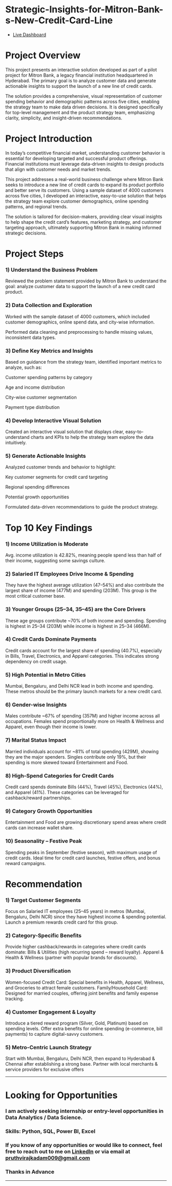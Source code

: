 # Strategic-Insights-for-Mitron-Bank-s-New-Credit-Card-Line
- [Live Dashboard](https://app.powerbi.com/groups/me/reports/e2ae3f38-0449-4f4f-97a6-df174d170821/c64595c1a9921e0c8737?experience=power-bi)

# Project Overview
This project presents an interactive solution developed as part of a pilot project for Mitron Bank, a legacy financial institution headquartered in Hyderabad. The primary goal is to analyze customer data and generate actionable insights to support the launch of a new line of credit cards.

The solution provides a comprehensive, visual representation of customer spending behavior and demographic patterns across five cities, enabling the strategy team to make data
driven decisions. It is designed specifically for top-level management and the product strategy team, emphasizing clarity, simplicity, and insight-driven recommendations.


# Project Introduction
In today’s competitive financial market, understanding customer behavior is essential for developing targeted and successful product offerings. Financial institutions must leverage data-driven insights to design products that align with customer needs and market trends.

This project addresses a real-world business challenge where Mitron Bank seeks to introduce a new line of credit cards to expand its product portfolio and better serve its
customers. Using a sample dataset of 4000 customers across five cities, I developed an interactive, easy-to-use solution that helps the strategy team explore customer
demographics, online spending patterns, and regional trends.

The solution is tailored for decision-makers, providing clear visual insights to help shape the credit card’s features, marketing strategy, and customer targeting approach,
ultimately supporting Mitron Bank in making informed strategic decisions.


# Project Steps

### 1) Understand the Business Problem
Reviewed the problem statement provided by Mitron Bank to understand the goal: analyze customer data to support the launch of a new credit card product.

### 2) Data Collection and Exploration

Worked with the sample dataset of 4000 customers, which included customer demographics, online spend data, and city-wise information.

Performed data cleaning and preprocessing to handle missing values, inconsistent data types.

### 3) Define Key Metrics and Insights
Based on guidance from the strategy team, identified important metrics to analyze, such as:

Customer spending patterns by category

Age and income distribution

City-wise customer segmentation

Payment type distribution

### 4) Develop Interactive Visual Solution
Created an interactive visual solution that displays clear, easy-to-understand charts and KPIs to help the strategy team explore the data intuitively.

### 5) Generate Actionable Insights

Analyzed customer trends and behavior to highlight:

Key customer segments for credit card targeting

Regional spending differences

Potential growth opportunities

Formulated data-driven recommendations to guide the product strategy.


# Top 10 Key Findings

### 1) Income Utilization is Moderate
Avg. income utilization is 42.82%, meaning people spend less than half of their income, suggesting some savings culture.

### 2) Salaried IT Employees Drive Income & Spending
They have the highest average utilization (47–54%) and also contribute the largest share of income (477M) and spending (203M).
This group is the most critical customer base.

### 3) Younger Groups (25–34, 35–45) are the Core Drivers
These age groups contribute ~70% of both income and spending.
Spending is highest in 25–34 (203M) while income is highest in 25–34 (466M).

### 4) Credit Cards Dominate Payments
Credit cards account for the largest share of spending (40.7%), especially in Bills, Travel, Electronics, and Apparel categories.
This indicates strong dependency on credit usage.

### 5) High Potential in Metro Cities
Mumbai, Bengaluru, and Delhi NCR lead in both income and spending.
These metros should be the primary launch markets for a new credit card.

### 6) Gender-wise Insights
Males contribute ~67% of spending (357M) and higher income across all occupations.
Females spend proportionally more on Health & Wellness and Apparel, even though their income is lower.

### 7) Marital Status Impact

Married individuals account for ~81% of total spending (429M), showing they are the major spenders.
Singles contribute only 19%, but their spending is more skewed toward Entertainment and Food.

### 8) High-Spend Categories for Credit Cards
Credit card spends dominate Bills (44%), Travel (45%), Electronics (44%), and Apparel (41%).
These categories can be leveraged for cashback/reward partnerships.

### 9) Category Growth Opportunities

Entertainment and Food are growing discretionary spend areas where credit cards can increase wallet share.

### 10) Seasonality – Festive Peak
Spending peaks in September (festive season), with maximum usage of credit cards.
Ideal time for credit card launches, festive offers, and bonus reward campaigns.


# Recommendation

### 1) Target Customer Segments
Focus on Salaried IT employees (25–45 years) in metros (Mumbai, Bengaluru, Delhi NCR) since they have highest income & spending potential.
Launch a premium rewards credit card for this group.

### 2) Category-Specific Benefits
Provide higher cashback/rewards in categories where credit cards dominate:
Bills & Utilities (high recurring spend – reward loyalty).
Apparel & Health & Wellness (partner with popular brands for discounts).

### 3) Product Diversification
Women-focused Credit Card: Special benefits in Health, Apparel, Wellness, and Groceries to attract female customers.
Family/Household Card: Designed for married couples, offering joint benefits and family expense tracking.

### 4) Customer Engagement & Loyalty
Introduce a tiered reward program (Silver, Gold, Platinum) based on spending levels.
Offer extra benefits for online spending (e-commerce, bill payments) to capture digital-savvy customers.

### 5) Metro-Centric Launch Strategy
Start with Mumbai, Bengaluru, Delhi NCR, then expand to Hyderabad & Chennai after establishing a strong base.
Partner with local merchants & service providers for exclusive offers

--------------------------------------------------------------------------------------------------------------------------------------------------------------------------------

# Looking for Opportunities

### I am actively seeking internship or entry-level opportunities in Data Analytics / Data Science.
### Skills: Python, SQL, Power BI, Excel
### If you know of any opportunities or would like to connect, feel free to reach out to me on [LinkedIn](https://www.linkedin.com/in/pruthviraj-kadam-patil/) or via email at pruthvirajkadam009@gmail.com

### Thanks in Advance
--------------------------------------------------------------------------------------------------------------------------------------------------------------------------------
